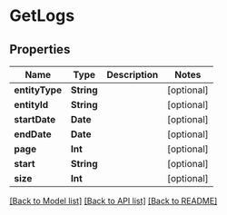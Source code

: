 # GetLogs

## Properties
Name | Type | Description | Notes
------------ | ------------- | ------------- | -------------
**entityType** | **String** |  | [optional] 
**entityId** | **String** |  | [optional] 
**startDate** | **Date** |  | [optional] 
**endDate** | **Date** |  | [optional] 
**page** | **Int** |  | [optional] 
**start** | **String** |  | [optional] 
**size** | **Int** |  | [optional] 

[[Back to Model list]](../README.md#documentation-for-models) [[Back to API list]](../README.md#documentation-for-api-endpoints) [[Back to README]](../README.md)



